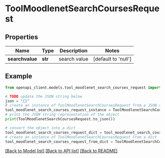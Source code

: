 # ToolMoodlenetSearchCoursesRequest


## Properties

Name | Type | Description | Notes
------------ | ------------- | ------------- | -------------
**searchvalue** | **str** | search value | [default to 'null']

## Example

```python
from openapi_client.models.tool_moodlenet_search_courses_request import ToolMoodlenetSearchCoursesRequest

# TODO update the JSON string below
json = "{}"
# create an instance of ToolMoodlenetSearchCoursesRequest from a JSON string
tool_moodlenet_search_courses_request_instance = ToolMoodlenetSearchCoursesRequest.from_json(json)
# print the JSON string representation of the object
print(ToolMoodlenetSearchCoursesRequest.to_json())

# convert the object into a dict
tool_moodlenet_search_courses_request_dict = tool_moodlenet_search_courses_request_instance.to_dict()
# create an instance of ToolMoodlenetSearchCoursesRequest from a dict
tool_moodlenet_search_courses_request_from_dict = ToolMoodlenetSearchCoursesRequest.from_dict(tool_moodlenet_search_courses_request_dict)
```
[[Back to Model list]](../README.md#documentation-for-models) [[Back to API list]](../README.md#documentation-for-api-endpoints) [[Back to README]](../README.md)


